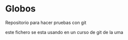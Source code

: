 # Globos
Repositorio para hacer pruebas con git

este fichero se esta usando en un curso de git de la uma
